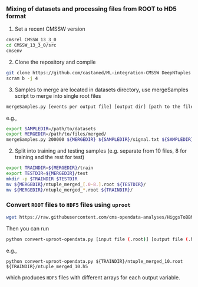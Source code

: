 ### Mixing of datasets and processing files from ROOT to HD5 format


1. Set a recent CMSSW version

```bash
cmsrel CMSSW_13_3_0
cd CMSSW_13_3_0/src
cmsenv
```

2. Clone the repository  and compile 

```bash
git clone https://github.com/castaned/ML-integration-CMSSW DeepNTuples
scram b -j 4
```

3. Samples to merge are located in datasets directory, use mergeSamples script to merge into single root files

```bash
mergeSamples.py [events per output file] [output dir] [path to the filelist produced in step 1]
```
e.g.,
```bash
export SAMPLEDIR=/path/to/datasets 
export MERGEDIR=/path/to/files/merged/
mergeSamples.py 200000 ${MERGEDIR} ${SAMPLEDIR}/signal.txt ${SAMPLEDIR}/bkg.txt
```

2. Split into training and testing samples (e.g. separate from 10 files, 8 for training and the rest for test)

```bash
export TRAINDIR=${MERGEDIR}/train
export TESTDIR=${MERGEDIR}/test
mkdir -p $TRAINDIR $TESTDIR
mv ${MERGEDIR}/ntuple_merged_[.0-8.].root ${TESTDIR}/
mv ${MERGEDIR}/ntuple_merged_*.root ${TRAINDIR}/
```


### Convert `ROOT` files to `HDF5` files using `uproot`


```bash
wget https://raw.githubusercontent.com/cms-opendata-analyses/HiggsToBBNtupleProducerTool/refs/heads/opendata_80X/NtupleAK8/scripts/convert-uproot-opendata.py

```

Then you can run
```bash
python convert-uproot-opendata.py [input file (.root)] [output file (.h5)]
```
e.g.,
```
python convert-uproot-opendata.py ${TRAINDIR}/ntuple_merged_10.root ${TRAINDIR}/ntuple_merged_10.h5
```
which produces `HDF5` files with different arrays for each output variable.

